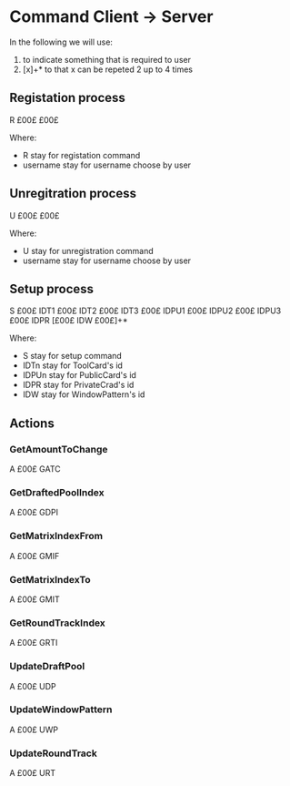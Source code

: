 # Command Client -> Server
In the following we will use:
1. <x> to indicate something that is required to user 
2. [x]+* to that x can be repeted 2 up to 4 times
  
## Registation process
R £00£ <username> £00£

Where:
* R stay for registation command
* username stay for username choose by user

## Unregitration process
U £00£ <username> £00£
  
Where:
* U stay for unregistration command
* username stay for username choose by user

## Setup process
S £00£ IDT1 £00£ IDT2 £00£ IDT3 £00£ IDPU1 £00£ IDPU2 £00£ IDPU3 £00£ IDPR [£00£ IDW £00£]+*

Where:
* S stay for setup command
* IDTn stay for ToolCard's id 
* IDPUn stay for PublicCard's id 
* IDPR stay for PrivateCrad's id
* IDW stay for WindowPattern's id

## Actions
### GetAmountToChange
A £00£ GATC
### GetDraftedPoolIndex
A £00£ GDPI
### GetMatrixIndexFrom
A £00£ GMIF
### GetMatrixIndexTo
A £00£ GMIT
### GetRoundTrackIndex
A £00£ GRTI
### UpdateDraftPool
A £00£ UDP
### UpdateWindowPattern
A £00£ UWP
### UpdateRoundTrack
A £00£ URT

